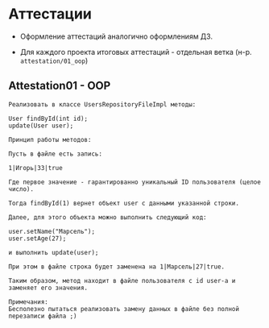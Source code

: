 # Аттестации

* Оформление аттестаций аналогично оформлениям ДЗ. 

* Для каждого проекта итоговых аттестаций - отдельная ветка (н-р. `attestation/01_oop`)

## Attestation01 - OOP

```
Реализовать в классе UsersRepositoryFileImpl методы:

User findById(int id);
update(User user);

Принцип работы методов:

Пусть в файле есть запись:

1|Игорь|33|true

Где первое значение - гарантированно уникальный ID пользователя (целое число).

Тогда findById(1) вернет объект user с данными указанной строки.

Далее, для этого объекта можно выполнить следующий код:

user.setName("Марсель");
user.setAge(27);

и выполнить update(user);

При этом в файле строка будет заменена на 1|Марсель|27|true.

Таким образом, метод находит в файле пользователя с id user-а и заменяет его значения.

Примечания:
Бесполезно пытаться реализовать замену данных в файле без полной перезаписи файла ;)
```